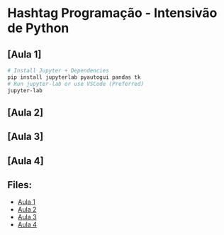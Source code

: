 # Hashtag Programação - Intensivão de Python

## [Aula 1]

```sh
# Install Jupyter + Dependencies
pip install jupyterlab pyautogui pandas tk
# Run jupyter-lab or use VSCode (Preferred)
jupyter-lab
```

## [Aula 2]

## [Aula 3]

## [Aula 4]

## Files:

- [Aula 1](aula1.ipynb)
- [Aula 2](aula2.ipynb)
- [Aula 3](aula3.ipynb)
- [Aula 4](aula4.ipynb)
